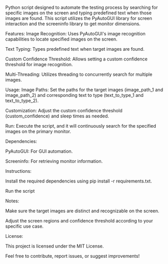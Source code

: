 Python script designed to automate the testing process by searching for specific images on the screen and typing predefined text when those images are found. This script utilizes the PyAutoGUI library for screen interaction and the screeninfo library to get monitor dimensions.

Features:
Image Recognition: Uses PyAutoGUI's image recognition capabilities to locate specified images on the screen.

Text Typing: Types predefined text when target images are found.

Custom Confidence Threshold: Allows setting a custom confidence threshold for image recognition.

Multi-Threading: Utilizes threading to concurrently search for multiple images.

Usage:
Image Paths: Set the paths for the target images (image_path_1 and image_path_2) and corresponding text to type (text_to_type_1 and text_to_type_2).

Customization: Adjust the custom confidence threshold (custom_confidence) and sleep times as needed.

Run: Execute the script, and it will continuously search for the specified images on the primary monitor.

Dependencies:

PyAutoGUI: For GUI automation.

Screeninfo: For retrieving monitor information.

Instructions:

Install the required dependencies using pip install -r requirements.txt.

Run the script

Notes:

Make sure the target images are distinct and recognizable on the screen.

Adjust the screen regions and confidence threshold according to your specific use case.

License:

This project is licensed under the MIT License.



Feel free to contribute, report issues, or suggest improvements!
